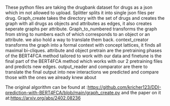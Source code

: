 These python files are taking the drugbank dataset for drugs as a json which im not allowed to upload. Splitter splits it into single json files per drug. Graph_create takes the directory with the set of drugs and creates the graph with all drugs as objects and attributes
as edges, it also creates seperate graphs per attribute. Graph_to_numbered transforms the graph from string to numbers each of which corresponds to an object or an attribute. we also hold a way to translate them back. context_creator transforms the graph into a formal 
context with concept lattices, it finds all maximal bi-cliques. attribute and object pretrain are the pretraining phases of the BERT4FCA method tailored to work with our data and finetune is the final part of the BERT4FCA method which works with our 2 pretraining files
and predicts new edges. output_reader and comparator are there to translate the final output into new interactions we predicted and compare those with the ones we already knew about

The original algorithm can be found at :https://github.com/kricher123/DDI-prediction-with-BERT4FCA/blob/main/graph_create.py and the paper on it at:https://arxiv.org/abs/2402.08236
